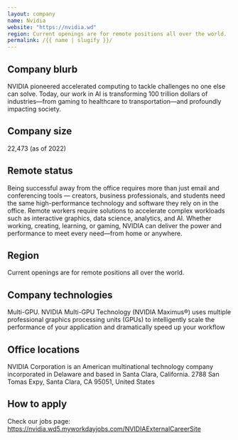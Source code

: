 ```yaml
---
layout: company
name: Nvidia
website: "https://nvidia.wd"
region: Current openings are for remote positions all over the world.
permalink: /{{ name | slugify }}/
---
```


## Company blurb

NVIDIA pioneered accelerated computing to tackle challenges no one else can solve. Today, our work in AI is transforming 100 trillion dollars of industries—from gaming to healthcare to transportation—and profoundly impacting society.

## Company size

22,473 (as of 2022)

## Remote status

Being successful away from the office requires more than just email and conferencing tools — creators, business professionals, and students need the same high-performance technology and software they rely on in the office. Remote workers require solutions to accelerate complex workloads such as interactive graphics, data science, analytics, and AI. Whether working, creating, learning, or gaming, NVIDIA can deliver the power and performance to meet every need—from home or anywhere.

## Region

Current openings are for remote positions all over the world.

## Company technologies

Multi-GPU. NVIDIA Multi-GPU Technology (NVIDIA Maximus®) uses multiple professional graphics processing units (GPUs) to intelligently scale the performance of your application and dramatically speed up your workflow

## Office locations

NVIDIA Corporation is an American multinational technology company incorporated in Delaware and based in Santa Clara, California.
2788 San Tomas Expy, Santa Clara, CA 95051, United States

## How to apply

Check our jobs page: https://nvidia.wd5.myworkdayjobs.com/NVIDIAExternalCareerSite